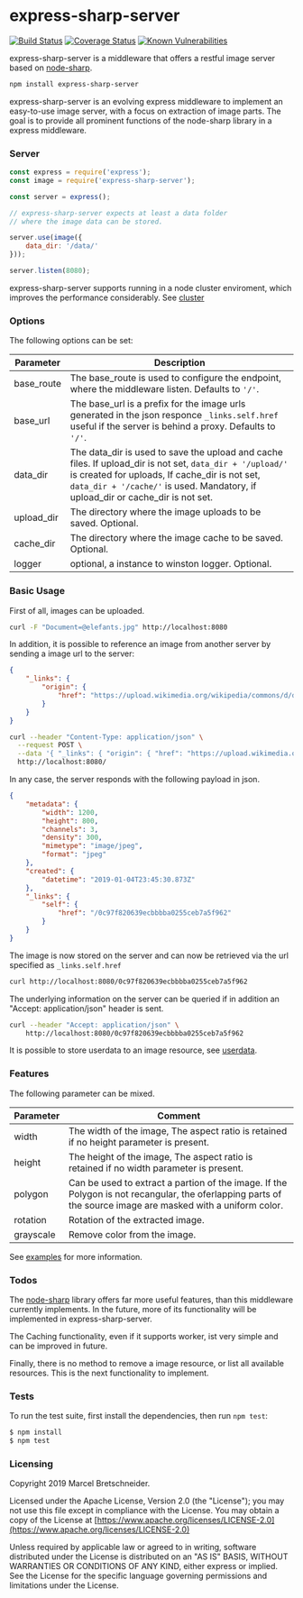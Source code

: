 # express-sharp-server

[![Build Status](https://travis-ci.org/3epnm/express-sharp-server.svg?branch=master)](https://travis-ci.org/3epnm/express-sharp-server) [![Coverage Status](https://coveralls.io/repos/github/3epnm/express-sharp-server/badge.svg?branch=master)](https://coveralls.io/github/3epnm/express-sharp-server?branch=master) [![Known Vulnerabilities](https://snyk.io/test/github/3epnm/express-sharp-server/badge.svg)](https://snyk.io/test/github/3epnm/express-sharp-server) 

express-sharp-server is a middleware that offers a restful image server based on [node-sharp](https://github.com/lovell/sharp).

```sh
npm install express-sharp-server
```

express-sharp-server is an evolving express middleware to implement an easy-to-use image server, with a focus on extraction of image parts. The goal is to provide all prominent functions of the node-sharp library in a express middleware.

### Server

```javascript
const express = require('express');
const image = require('express-sharp-server');

const server = express();

// express-sharp-server expects at least a data folder 
// where the image data can be stored.

server.use(image({
    data_dir: '/data/'
}));

server.listen(8080);
```

express-sharp-server supports running in a node cluster enviroment, which improves the performance considerably. See [cluster](docs/cluster.md)

### Options

The following options can be set:

| Parameter 	| Description    	    |
|-----------	|-----------        |
| base_route  	| The base_route is used to configure the endpoint, where the middleware listen. Defaults to ```'/'```. |
| base_url  	| The base_url is a prefix for the image urls generated in the json responce ```_links.self.href``` useful if the server is behind a proxy. Defaults to ```'/'```. 	            |
| data_dir      | The data_dir is used to save the upload and cache files. If upload_dir is not set, ```data_dir + '/upload/'``` is created for uploads, If cache_dir is not set, ```data_dir + '/cache/'``` is used. Mandatory, if upload_dir or cache_dir is not set.               |
| upload_dir 	| The directory where the image uploads to be saved. Optional. |
| cache_dir 	| The directory where the image cache to be saved. Optional.   |
| logger 	    | optional, a instance to winston logger. Optional.                |

### Basic Usage

First of all, images can be uploaded.

```sh
curl -F "Document=@elefants.jpg" http://localhost:8080
```

In addition, it is possible to reference an image from another server by sending a image url to the server:

```json
{
    "_links": {
        "origin": {
            "href": "https://upload.wikimedia.org/wikipedia/commons/d/d7/Elefantes_Gustavo_Gerdel.jpg"
        }
    }
}
```

```sh
curl --header "Content-Type: application/json" \
  --request POST \
  --data '{ "_links": { "origin": { "href": "https://upload.wikimedia.org/wikipedia/commons/d/d7/Elefantes_Gustavo_Gerdel.jpg" } } }' \
  http://localhost:8080/
```

In any case, the server responds with the following payload in json.

```json
{
    "metadata": {
        "width": 1200,
        "height": 800,
        "channels": 3,
        "density": 300,
        "mimetype": "image/jpeg",
        "format": "jpeg"
    },
    "created": {
        "datetime": "2019-01-04T23:45:30.873Z"
    },
    "_links": {
        "self": {
            "href": "/0c97f820639ecbbbba0255ceb7a5f962"
        }
    }
}
```

The image is now stored on the server and can now be retrieved via the url specified as ``` _links.self.href ``` 

```sh
curl http://localhost:8080/0c97f820639ecbbbba0255ceb7a5f962
```

The underlying information on the server can be queried if in addition an "Accept: application/json" header is sent.

```sh
curl --header "Accept: application/json" \
    http://localhost:8080/0c97f820639ecbbbba0255ceb7a5f962
```


It is possible to store userdata to an image resource, see [userdata](docs/userdata.md).

### Features

The following parameter can be mixed.

| Parameter 	| Comment    	|
|-----------	|-----------    |
| width  	    | The width of the image, The aspect ratio is retained if no height parameter is present.	        |
| height  	    | The height of the image, The aspect ratio is retained if no width parameter is present.  	        |
| polygon 	    | Can be used to extract a partion of the image. If the Polygon is not recangular, the oferlapping parts of the source image are masked with a uniform color.           |
| rotation 	    | Rotation of the extracted image.           |
| grayscale 	| Remove color from the image. 	        |

See [examples](docs/examples.md) for more information.

### Todos

The [node-sharp](https://github.com/lovell/sharp) library offers far more useful features, than this middleware currently implements. In the future, more of its functionality will be implemented in express-sharp-server. 

The Caching functionality, even if it supports worker, ist very simple and can be improved in future.

Finally, there is no method to remove a image resource, or list all available resources. This is the next functionality to implement.

### Tests

To run the test suite, first install the dependencies, then run `npm test`:

```bash
$ npm install
$ npm test
```

### Licensing

Copyright 2019 Marcel Bretschneider.

Licensed under the Apache License, Version 2.0 (the "License"); you may not use this file except in compliance with the License.
You may obtain a copy of the License at [https://www.apache.org/licenses/LICENSE-2.0](https://www.apache.org/licenses/LICENSE-2.0)

Unless required by applicable law or agreed to in writing, software distributed under the License is distributed on an "AS IS" BASIS, WITHOUT WARRANTIES OR CONDITIONS OF ANY KIND, either express or implied. See the License for the specific language governing permissions and limitations under the License.
